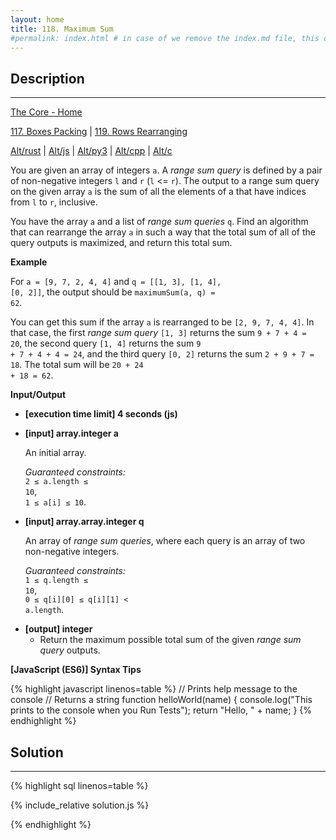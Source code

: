 ```yaml
---
layout: home
title: 118. Maximum Sum
#permalink: index.html # in case of we remove the index.md file, this doc will be the index page
---
```


<div class="row">
<div class="columnStmt" markdown="1">

## Description

---

[The Core - Home](../../code-signal-arcade-thecore/README.html)

[117. Boxes Packing](../117_boxesPacking/README.html) | [119. Rows Rearranging](../119_rowsRearranging/README.html)

[Alt/rust](./Alt_rust/README.md) | [Alt/js](./Alt_js/README.html) | [Alt/py3](./Alt_py3/README.md) | [Alt/cpp](./Alt_cpp/README.md) | [Alt/c](./Alt_c/README.md)

You are given an array of integers <code>a</code>. A _range sum query_ is defined by a pair of non-negative integers <code>l</code> and <code>r</code> (<code>l</code> <= <code>r</code>). The output to a range sum query on the given array <code>a</code> is the sum of all the elements of a that have indices from <code>l</code> to <code>r</code>, inclusive.

You have the array <code>a</code> and a list of _range sum queries_ <code>q</code>. Find an algorithm that can rearrange the array <code>a</code> in such a way that the total sum of all of the query outputs is maximized, and return this total sum.

**Example**

For <code>a = [9, 7, 2, 4, 4]</code> and <code>q = [[1, 3], [1, 4], [0, 2]]</code>, the output should be
<code>maximumSum(a, q) = 62</code>.

You can get this sum if the array <code>a</code> is rearranged to be <code>[2, 9, 7, 4, 4]</code>. In that case, the first _range sum query_ <code>[1, 3]</code> returns the sum <code>9 + 7 + 4 = 20</code>, the second query <code>[1, 4]</code> returns the sum <code>9 + 7 + 4 + 4 = 24</code>, and the third query <code>[0, 2]</code> returns the sum <code>2 + 9 + 7 = 18</code>. The total sum will be <code>20 + 24 + 18 = 62</code>.

**Input/Output**

- **[execution time limit] 4 seconds (js)**

- **[input] array.integer a**

  An initial array.

  _Guaranteed constraints:_<br>
  <code>2 ≤ a.length ≤ 10</code>,<br>
  <code>1 ≤ a[i] ≤ 10</code>.

- **[input] array.array.integer q**

  An array of _range sum queries_, where each query is an array of two non-negative integers.

  _Guaranteed constraints:_<br>
  <code>1 ≤ q.length ≤ 10</code>,<br>
  <code>0 ≤ q[i][0] ≤ q[i][1] < a.length</code>.

* **[output] integer**
  - Return the maximum possible total sum of the given _range sum query_ outputs.

**[JavaScript (ES6)] Syntax Tips**

{% highlight javascript linenos=table %}
// Prints help message to the console
// Returns a string
function helloWorld(name) {
console.log("This prints to the console when you Run Tests");
return "Hello, " + name;
}
{% endhighlight %}

</div>
<div class="columnSol" markdown="1">

## Solution

---

{% highlight sql linenos=table %}

{% include_relative solution.js %}

{% endhighlight %}

</div>
</div>
